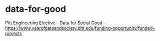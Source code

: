 # data-for-good
Pitt Engineering Elective  - Data for Social Good - https://www.yearofdataandsociety.pitt.edu/funding-opportunity/funded-projects
